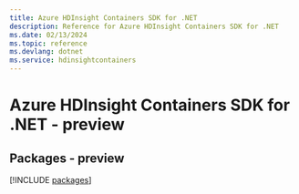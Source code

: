 ```yaml
---
title: Azure HDInsight Containers SDK for .NET
description: Reference for Azure HDInsight Containers SDK for .NET
ms.date: 02/13/2024
ms.topic: reference
ms.devlang: dotnet
ms.service: hdinsightcontainers
---
```

# Azure HDInsight Containers SDK for .NET - preview
## Packages - preview
[!INCLUDE [packages](hdinsight-containers-index.md)]